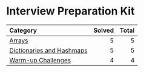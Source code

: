 # Interview Preparation Kit

| Category                                                  | Solved | Total |
| :-------------------------------------------------------- | -----: | ----: |
| [Arrays](./arrays/)                                       |      5 |     5 |
| [Dictionaries and Hashmaps](./dictionaries-and-hashmaps/) |      5 |     5 |
| [Warm-up Challenges](./warm-up-challenges/)               |      4 |     4 |
